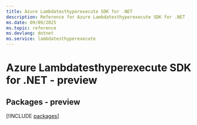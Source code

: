 ```yaml
---
title: Azure Lambdatesthyperexecute SDK for .NET
description: Reference for Azure Lambdatesthyperexecute SDK for .NET
ms.date: 09/09/2025
ms.topic: reference
ms.devlang: dotnet
ms.service: lambdatesthyperexecute
---
```

# Azure Lambdatesthyperexecute SDK for .NET - preview
## Packages - preview
[!INCLUDE [packages](lambdatesthyperexecute-index.md)]